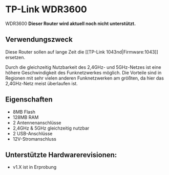 # TP-Link WDR3600
WDR3600
**Dieser Router wird aktuell noch nicht unterstützt.**

## Verwendungszweck
Diese Router sollen auf lange Zeit die [[TP-Link 1043nd|Firmware:1043]] ersetzen.

Durch die gleichzeitig Nutzbarkeit des 2,4GHz- und 5GHz-Netzes ist eine höhere Geschwindigkeit des Funknetzwerkes möglich. Die Vorteile sind in Regionen mit sehr vielen anderen Funknetzwerken am größten, da hier das 2,4GHz-Netz meist überlaufen ist.

## Eigenschaften
* 8MB Flash
* 128MB RAM
* 2 Antennenanschlüsse
* 2,4GHz & 5GHz gleichzeitig nutzbar
* 2 USB-Anschlüsse
* 12V-Stromanschluss

## Unterstützte Hardwarerevisionen:
* v1.X ist in Erprobung
